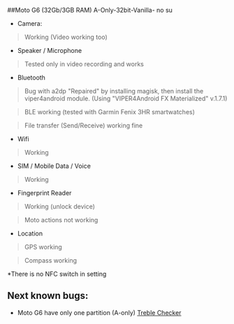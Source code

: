 ##Moto G6 (32Gb/3GB RAM)
A-Only-32bit-Vanilla- no su

* Camera:
> Working (Video working too)

* Speaker / Microphone
> Tested only in video recording and works

* Bluetooth
> Bug with a2dp
"Repaired" by installing magisk, then install the viper4android module. (Using "VIPER4Android FX Materialized" v.1.7.1)

> BLE working (tested with Garmin Fenix 3HR smartwatches)

> File transfer (Send/Receive) working fine

* Wifi
> Working

* SIM / Mobile Data / Voice
> Working

* Fingerprint Reader
> Working (unlock device)

> Moto actions not working

* Location
> GPS working

> Compass working


*There is no NFC switch in setting

## Next known bugs:
* Moto G6 have only one partition (A-only)
[Treble Checker](https://drive.google.com/open?id=1nO3aStuZ7dY03Vdxkn2y6f1t5FO5cAfg)


